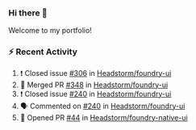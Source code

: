 ### Hi there 👋
Welcome to my portfolio!

### ⚡ Recent Activity
<!--START_SECTION:activity-->
1. ❗️ Closed issue [#306](https://github.com/Headstorm/foundry-ui/issues/306) in [Headstorm/foundry-ui](https://github.com/Headstorm/foundry-ui)
2. 🎉 Merged PR [#348](https://github.com/Headstorm/foundry-ui/pull/348) in [Headstorm/foundry-ui](https://github.com/Headstorm/foundry-ui)
3. ❗️ Closed issue [#240](https://github.com/Headstorm/foundry-ui/issues/240) in [Headstorm/foundry-ui](https://github.com/Headstorm/foundry-ui)
4. 🗣 Commented on [#240](https://github.com/Headstorm/foundry-ui/issues/240) in [Headstorm/foundry-ui](https://github.com/Headstorm/foundry-ui)
5. 💪 Opened PR [#44](https://github.com/Headstorm/foundry-native-ui/pull/44) in [Headstorm/foundry-native-ui](https://github.com/Headstorm/foundry-native-ui)
<!--END_SECTION:activity-->
